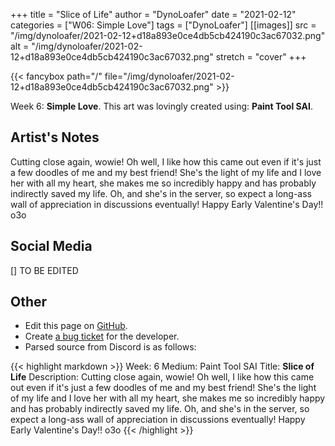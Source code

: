 +++
title =       "Slice of Life"
author =      "DynoLoafer"
date =        "2021-02-12"
categories =  ["W06: Simple Love"]
tags =        ["DynoLoafer"]
[[images]]
                      src = "/img/dynoloafer/2021-02-12+d18a893e0ce4db5cb424190c3ac67032.png"
                      alt = "/img/dynoloafer/2021-02-12+d18a893e0ce4db5cb424190c3ac67032.png"
                      stretch = "cover"
+++


{{< fancybox path="/" file="/img/dynoloafer/2021-02-12+d18a893e0ce4db5cb424190c3ac67032.png" >}}


Week 6: **Simple Love**. This art was lovingly created using: **Paint Tool SAI**.

## Artist's Notes

Cutting close again, wowie! Oh well, I like how this came out even if it's just a few doodles of me and my best friend! She's the light of my life and I love her with all my heart, she makes me so incredibly happy and has probably indirectly saved my life. Oh, and she's in the server, so expect a long-ass wall of appreciation in discussions eventually! Happy Early Valentine's Day!! o3o

## Social Media

[] TO BE EDITED

## Other

- Edit this page on [GitHub](https://github.com/teaminkling/web-refresh/edit/main/blog/content/blog/dynoloafer-week-6-f33c.md).
- Create [a bug ticket](https://github.com/teaminkling/web-refresh/issues/new?assignees=&labels=bug&template=problem-report.md&title=) for the developer.
- Parsed source from Discord is as follows:

{{< highlight markdown >}}
Week: 6
Medium: Paint Tool SAI
Title: __Slice of Life__
Description: Cutting close again, wowie! Oh well, I like how this came out even if it's just a few doodles of me and my best friend! She's the light of my life and I love her with all my heart, she makes me so incredibly happy and has probably indirectly saved my life. Oh, and she's in the server, so expect a long-ass wall of appreciation in discussions eventually! Happy Early Valentine's Day!! o3o
{{< /highlight >}}